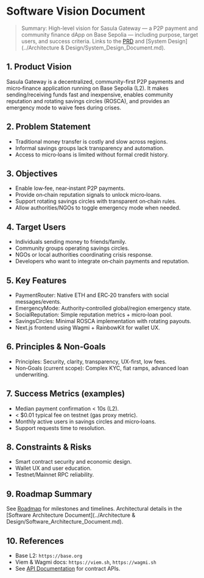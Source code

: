 # Software Vision Document

> Summary: High-level vision for Sasula Gateway — a P2P payment and community finance dApp on Base Sepolia — including purpose, target users, and success criteria. Links to the [PRD](./Product_Requirements_Document_(PRD).md) and [System Design](../Architecture & Design/System_Design_Document.md).

## 1. Product Vision
Sasula Gateway is a decentralized, community-first P2P payments and micro‑finance application running on Base Sepolia (L2). It makes sending/receiving funds fast and inexpensive, enables community reputation and rotating savings circles (ROSCA), and provides an emergency mode to waive fees during crises.

## 2. Problem Statement
- Traditional money transfer is costly and slow across regions.
- Informal savings groups lack transparency and automation.
- Access to micro‑loans is limited without formal credit history.

## 3. Objectives
- Enable low‑fee, near‑instant P2P payments.
- Provide on‑chain reputation signals to unlock micro‑loans.
- Support rotating savings circles with transparent on‑chain rules.
- Allow authorities/NGOs to toggle emergency mode when needed.

## 4. Target Users
- Individuals sending money to friends/family.
- Community groups operating savings circles.
- NGOs or local authorities coordinating crisis response.
- Developers who want to integrate on‑chain payments and reputation.

## 5. Key Features
- PaymentRouter: Native ETH and ERC‑20 transfers with social messages/events.
- EmergencyMode: Authority‑controlled global/region emergency state.
- SocialReputation: Simple reputation metrics + micro‑loan pool.
- SavingsCircles: Minimal ROSCA implementation with rotating payouts.
- Next.js frontend using Wagmi + RainbowKit for wallet UX.

## 6. Principles & Non‑Goals
- Principles: Security, clarity, transparency, UX-first, low fees.
- Non‑Goals (current scope): Complex KYC, fiat ramps, advanced loan underwriting.

## 7. Success Metrics (examples)
- Median payment confirmation < 10s (L2).
- < $0.01 typical fee on testnet (gas proxy metric).
- Monthly active users in savings circles and micro‑loans.
- Support requests time to resolution.

## 8. Constraints & Risks
- Smart contract security and economic design.
- Wallet UX and user education.
- Testnet/Mainnet RPC reliability.

## 9. Roadmap Summary
See [Roadmap](../Additional/Roadmap.md) for milestones and timelines. Architectural details in the [Software Architecture Document](../Architecture & Design/Software_Architecture_Document.md).

## 10. References
- Base L2: `https://base.org`
- Viem & Wagmi docs: `https://viem.sh`, `https://wagmi.sh`
- See [API Documentation](../Development/API_Documentation.md) for contract APIs.
